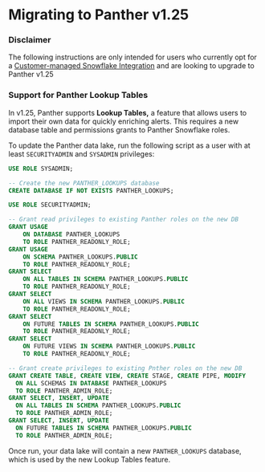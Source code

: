 # Migrating to Panther v1.25

### Disclaimer

The following instructions are only intended for users who currently opt for a [Customer-managed Snowflake Integration](../customer-managed-snowflake/#legacy-snowflake-configuration-deprecated) and are looking to upgrade to Panther v1.25

### Support for Panther Lookup Tables

In v1.25, Panther supports **Lookup Tables,** a feature that allows users to import their own data for quickly enriching alerts. This requires a new database table and permissions grants to Panther Snowflake roles.

To update the Panther data lake, run the following script as a user with at least `SECURITYADMIN` and `SYSADMIN` privileges:

```sql
USE ROLE SYSADMIN;

-- Create the new PANTHER_LOOKUPS database
CREATE DATABASE IF NOT EXISTS PANTHER_LOOKUPS;

USE ROLE SECURITYADMIN;

-- Grant read privileges to existing Panther roles on the new DB
GRANT USAGE 
	ON DATABASE PANTHER_LOOKUPS 
	TO ROLE PANTHER_READONLY_ROLE;
GRANT USAGE 
	ON SCHEMA PANTHER_LOOKUPS.PUBLIC 
	TO ROLE PANTHER_READONLY_ROLE;
GRANT SELECT 
	ON ALL TABLES IN SCHEMA PANTHER_LOOKUPS.PUBLIC 
	TO ROLE PANTHER_READONLY_ROLE;
GRANT SELECT 
	ON ALL VIEWS IN SCHEMA PANTHER_LOOKUPS.PUBLIC 
	TO ROLE PANTHER_READONLY_ROLE;
GRANT SELECT 
	ON FUTURE TABLES IN SCHEMA PANTHER_LOOKUPS.PUBLIC 
	TO ROLE PANTHER_READONLY_ROLE;
GRANT SELECT 
	ON FUTURE VIEWS IN SCHEMA PANTHER_LOOKUPS.PUBLIC 
	TO ROLE PANTHER_READONLY_ROLE;

-- Grant create privileges to existing Pnther roles on the new DB
GRANT CREATE TABLE, CREATE VIEW, CREATE STAGE, CREATE PIPE, MODIFY 
  ON ALL SCHEMAS IN DATABASE PANTHER_LOOKUPS 
  TO ROLE PANTHER_ADMIN_ROLE;
GRANT SELECT, INSERT, UPDATE 
  ON ALL TABLES IN SCHEMA PANTHER_LOOKUPS.PUBLIC 
  TO ROLE PANTHER_ADMIN_ROLE;
GRANT SELECT, INSERT, UPDATE 
  ON FUTURE TABLES IN SCHEMA PANTHER_LOOKUPS.PUBLIC 
  TO ROLE PANTHER_ADMIN_ROLE;
```

Once run, your data lake will contain a new `PANTHER_LOOKUPS` database, which is used by the new Lookup Tables feature.
